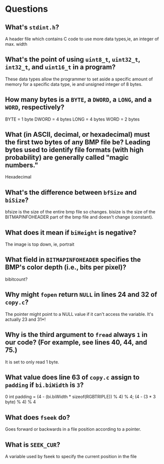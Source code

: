 # Questions

## What's `stdint.h`?

A header file which contains C code to use more data types,ie, an integer of max. width

## What's the point of using `uint8_t`, `uint32_t`, `int32_t`, and `uint16_t` in a program?

These data types allow the programmer to set aside a specific amount of memory for a specific data type, ie and unsigned integer of 8 bytes.

## How many bytes is a `BYTE`, a `DWORD`, a `LONG`, and a `WORD`, respectively?

BYTE = 1 byte
DWORD = 4 bytes
LONG = 4 bytes
WORD = 2 bytes

## What (in ASCII, decimal, or hexadecimal) must the first two bytes of any BMP file be? Leading bytes used to identify file formats (with high probability) are generally called "magic numbers."

Hexadecimal

## What's the difference between `bfSize` and `biSize`?

bfsize is the size of the entire bmp file so changes.
bisize is the size of the BITMAPINFOHEADER part of the bmp file and doesn't change (constant).

## What does it mean if `biHeight` is negative?

The image is top down, ie, portrait

## What field in `BITMAPINFOHEADER` specifies the BMP's color depth (i.e., bits per pixel)?

bibitcount?

## Why might `fopen` return `NULL` in lines 24 and 32 of `copy.c`?

The pointer might point to a NULL value if it can't access the variable.
It's actually 23 and 31*!

## Why is the third argument to `fread` always `1` in our code? (For example, see lines 40, 44, and 75.)

It is set to only read 1 byte.

## What value does line 63 of `copy.c` assign to `padding` if `bi.biWidth` is `3`?

0
int padding = (4 - (bi.biWidth * sizeof(RGBTRIPLE)) % 4) % 4;
(4 - (3 * 3 byte) % 4) % 4

## What does `fseek` do?

Goes forward or backwards in a file position according to a pointer.

## What is `SEEK_CUR`?

A variable used by fseek to specify the current position in the file
 
